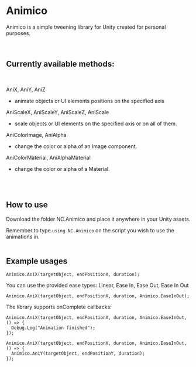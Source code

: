 # Animico
Animico is a simple tweening library for Unity created for personal purposes.
<br>
<br>
<br>

## Currently available methods:
<br>

AniX, AniY, AniZ
  - animate objects or UI elements positions on the specified axis

AniScaleX, AniScaleY, AniScaleZ, AniScale
  - scale objects or UI elements on the specified axis or on all of them.

AniColorImage, AniAlpha
  - change the color or alpha of an Image component.

AniColorMaterial, AniAlphaMaterial
  - change the color or alpha of a Material.
<br>
<br>

## How to use
Download the folder NC.Animico and place it anywhere in your Unity assets.

Remember to type `using NC.Animico` on the script you wish to use the animations in.
<br>
<br>

## Example usages
```
Animico.AniX(targetObject, endPositionX, duration);
```

You can use the provided ease types:
Linear, Ease In, Ease Out, Ease In Out
```
Animico.AniX(targetObject, endPositionX, duration, Animico.EaseInOut);
```

The library supports onComplete callbacks:
```
Animico.AniX(targetObject, endPositionX, duration, Animico.EaseInOut, () => {
  Debug.Log("Animation finished");
});
```
```
Animico.AniX(targetObject, endPositionX, duration, Animico.EaseInOut, () => {
  Animico.AniY(targetObject, endPositionY, duration);
});
```
